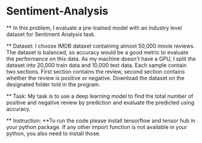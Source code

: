 # Sentiment-Analysis
** In this problem, I evaluate a pre-trained model with an industry level dataset for Sentiment Analysis task.

** Dataset: I choose IMDB dataset containing almost 50,000 movie reviews. The dataset is balanced, so accuracy would be a good metric to evaluate the performance on this data. As my machine doesn't have a GPU, I split the dataset into 20,000 train data and 10,000 test data. Each sample contain two sections. First section contains the review, second section contains whether the review is positive or negative. Download the dataset on the designated folder told in the program.

** Task: My task is to use a deep learning model to find the total number of positive and negative review by prediction and evaluate the predicted using accuracy.

** Instruction:
  **To run the code please install tensorflow and tensor hub in your python package. If any other import function is not available in your python, you also need to install those.
  

